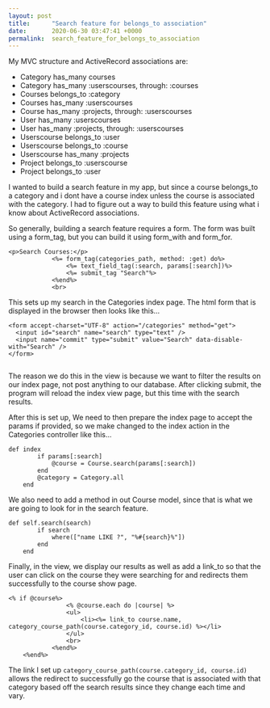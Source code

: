 ```yaml
---
layout: post
title:      "Search feature for belongs_to association"
date:       2020-06-30 03:47:41 +0000
permalink:  search_feature_for_belongs_to_association
---
```



My MVC structure and ActiveRecord associations are: 
* Category has_many courses
* Category has_many :userscourses, through: :courses
* Courses belongs_to  :category
* Courses has_many :userscourses
* Course has_many :projects, through: :userscourses
* User has_many :userscourses
* User has_many :projects, through: :userscourses
* Userscourse belongs_to :user
* Userscourse belongs_to :course
* Userscourse has_many :projects
* Project belongs_to :userscourse
* Project belongs_to :user
 
I wanted to build a search feature in my app, but since a course belongs_to a category and i dont have a course index unless the course is associated with the category. I had to figure out a way to build this feature using what i know about ActiveRecord associations. 
 
So generally, building a search feature requires a form. The form was built using a form_tag, but you can build it using form_with and form_for. 
 
```
<p>Search Courses:</p>
            <%= form_tag(categories_path, method: :get) do%>
                <%= text_field_tag(:search, params[:search])%>
                <%= submit_tag "Search"%>
            <%end%>
            <br>
```
This sets up my search in the Categories index page. The html form that is displayed in the browser then looks like this…
 
```
<form accept-charset="UTF-8" action="/categories" method="get">
  <input id="search" name="search" type="text" />
  <input name="commit" type="submit" value="Search" data-disable-with="Search" />
</form>
 
```
 
The reason we do this in the view  is because we want to filter the results on our index page, not post anything to our database. After clicking submit, the program will reload the index view page, but this time with the search results.
 
After this is set up, We need to then prepare the index page to accept the params if provided, so we make changed to the index action in the Categories controller like this…
 
```
def index
        if params[:search]
            @course = Course.search(params[:search])
        end
        @category = Category.all
    end
```
 
We also need to add a method in out Course model, since that is what we are going to look for in the search feature. 
 
```
def self.search(search)
        if search
            where(["name LIKE ?", "%#{search}%"])
        end
    end
```
 
 
Finally, in the view, we display our results as well as add a link_to so that the user can click on the course they were searching for and redirects them successfully to the course show page.
 
```
<% if @course%>
                <% @course.each do |course| %>
                <ul>
                    <li><%= link_to course.name, category_course_path(course.category_id, course.id) %></li>
                </ul>
                <br>
            <%end%>
    <%end%>
```
 
The link I set up `category_course_path(course.category_id, course.id)` allows the redirect to successfully go the course that is associated with that category based off the search results since they change each time and vary. 
 
 

